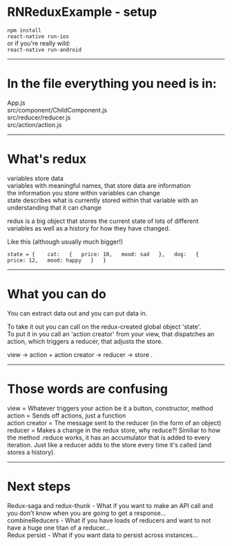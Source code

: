 # RNReduxExample - setup
`npm install`  
`react-native run-ios`  
or if you're really wild:  
`react-native run-android` 

----------
# In the file everything you need is in:
App.js  
src/component/ChildComponent.js  
src/reducer/reducer.js  
src/action/action.js  

----------
# What's redux
variables store data  
variables with meaningful names, that store data are information  
the information you store within variables can change  
state describes what is currently stored within that variable with an understanding that it can change  

redux is a big object that stores the current state of lots of different variables as well as a history for how they have changed.  

Like this (although usually much bigger!)  

`state = {   
  cat:  
    {  
      price: 10,  
      mood: sad  
    },  
   dog:  
    {  
      price: 12,  
      mood: happy  
     }  
 }`
    
----------
# What you can do

You can extract data out and you can put data in.  

To take it out you can call on the redux-created global object 'state'.  
To put it in you call an 'action creator' from your view, that dispatches an action, which triggers a reducer, that adjusts the store.  

view -> action + action creator -> reducer -> store . 

----------
# Those words are confusing

view = Whatever triggers your action be it a button, constructor, method  
action = Sends off actions, just a function   
action creator = The message sent to the reducer (in the form of an object)  
reducer = Makes a change in the redux store, why reduce?! Similiar to how the method .reduce works, it has an accumulator that is added to every iteration. Just like a reducer adds to the store every time it's called (and stores a history).  

----------

# Next steps

Redux-saga and redux-thunk - What if you want to make an API call and you don't know when you are going to get a response...  
combineReducers - What if you have loads of reducers and want to not have a huge one titan of a reducer...  
Redux persist - What if you want data to persist across instances...  
